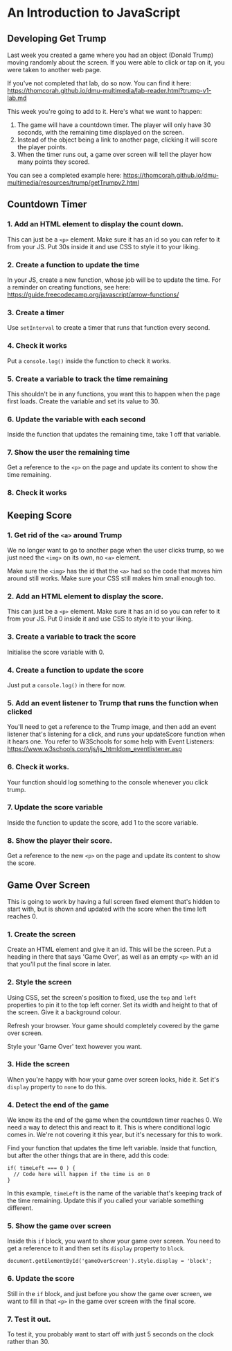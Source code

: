 # An Introduction to JavaScript
## Developing Get Trump

Last week you created a game where you had an object (Donald Trump) moving randomly about the screen. If you were able to click or tap on it, you were taken to another web page.

If you've not completed that lab, do so now. You can find it here: <https://thomcorah.github.io/dmu-multimedia/lab-reader.html?trump-v1-lab.md>

This week you're going to add to it. Here's what we want to happen:

1. The game will have a countdown timer. The player will only have 30 seconds, with the remaining time displayed on the screen.
2. Instead of the object being a link to another page, clicking it will score the player points.
3. When the timer runs out, a game over screen will tell the player how many points they scored.

You can see a completed example here: <https://thomcorah.github.io/dmu-multimedia/resources/trump/getTrumpv2.html>

## Countdown Timer

### 1. Add an HTML element to display the count down.
This can just be a `<p>` element. Make sure it has an id so you can refer to it from your JS. Put 30s inside it and use CSS to style it to your liking.

### 2. Create a function to update the time
In your JS, create a new function, whose job will be to update the time. For a reminder on creating functions, see here: <https://guide.freecodecamp.org/javascript/arrow-functions/>

### 3. Create a timer
Use `setInterval` to create a timer that runs that function every second.

### 4. Check it works
Put a `console.log()` inside the function to check it works.

### 5. Create a variable to track the time remaining
This shouldn't be in any functions, you want this to happen when the page first loads. Create the variable and set its value to 30.

### 6. Update the variable with each second
Inside the function that updates the remaining time, take 1 off that variable.

### 7. Show the user the remaining time
Get a reference to the `<p>` on the page and update its content to show the time remaining.

### 8. Check it works

## Keeping Score

### 1. Get rid of the `<a>` around Trump
We no longer want to go to another page when the user clicks trump, so we just need the `<img>` on its own, no `<a>` element.

Make sure the `<img>` has the id that the `<a>` had so the code that moves him around still works. Make sure your CSS still makes him small enough too.

### 2. Add an HTML element to display the score.
This can just be a `<p>` element. Make sure it has an id so you can refer to it from your JS. Put 0 inside it and use CSS to style it to your liking.  

### 3. Create a variable to track the score
Initialise the score variable with 0.

### 4. Create a function to update the score
Just put a `console.log()` in there for now.

### 5. Add an event listener to Trump that runs the function when clicked
You'll need to get a reference to the Trump image, and then add an event listener that's listening for a click, and runs your updateScore function when it hears one. You refer to W3Schools for some help with Event Listeners: <https://www.w3schools.com/js/js_htmldom_eventlistener.asp>

### 6. Check it works.
Your function should log something to the console whenever you click trump.

### 7. Update the score variable
Inside the function to update the score, add 1 to the score variable.

### 8. Show the player their score.
Get a reference to the new `<p>` on the page and update its content to show the score.

## Game Over Screen

This is going to work by having a full screen fixed element that's hidden to start with, but is shown and updated with the score when the time left reaches 0.

### 1. Create the screen
Create an HTML element and give it an id. This will be the screen. Put a heading in there that says 'Game Over', as well as an empty `<p>` with an id that you'll put the final score in later.

### 2. Style the screen
Using CSS, set the screen's position to fixed, use the `top` and `left` properties to pin it to the top left corner. Set its width and height to that of the screen. Give it a background colour.

Refresh your browser. Your game should completely covered by the game over screen.

Style your 'Game Over' text however you want.

### 3. Hide the screen
When you're happy with how your game over screen looks, hide it. Set it's `display` property to `none` to do this.

### 4. Detect the end of the game
We know its the end of the game when the countdown timer reaches 0. We need a way to detect this and react to it. This is where conditional logic comes in. We're not covering it this year, but it's necessary for this to work.

Find your function that updates the time left variable. Inside that function, but after the other things that are in there, add this code:

```JS
if( timeLeft === 0 ) {
  // Code here will happen if the time is on 0
}
```

In this example, `timeLeft` is the name of the variable that's keeping track of the time remaining. Update this if you called your variable something different.

### 5. Show the game over screen
Inside this `if` block, you want to show your game over screen. You need to get a reference to it and then set its `display` property to `block`.

```JS
document.getElementById('gameOverScreen').style.display = 'block';
```

### 6. Update the score
Still in the `if` block, and just before you show the game over screen, we want to fill in that `<p>` in the game over screen with the final score.

### 7. Test it out.
To test it, you probably want to start off with just 5 seconds on the clock rather than 30.
